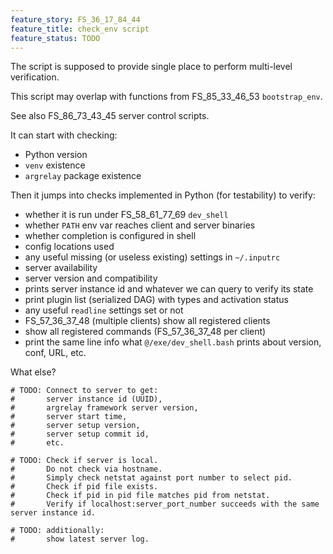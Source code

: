 ```yaml
---
feature_story: FS_36_17_84_44
feature_title: check_env script
feature_status: TODO
---
```


The script is supposed to provide single place to perform multi-level verification.

This script may overlap with functions from FS_85_33_46_53 `bootstrap_env`.

See also FS_86_73_43_45 server control scripts.

It can start with checking:
*   Python version
*   `venv` existence
*   `argrelay` package existence

Then it jumps into checks implemented in Python (for testability) to verify:
*   whether it is run under FS_58_61_77_69 `dev_shell`
*   whether `PATH` env var reaches client and server binaries
*   whether completion is configured in shell
*   config locations used
*   any useful missing (or useless existing) settings in `~/.inputrc`
*   server availability
*   server version and compatibility
*   prints server instance id and whatever we can query to verify its state
*   print plugin list (serialized DAG) with types and activation status
*   any useful `readline` settings set or not
*   FS_57_36_37_48 (multiple clients) show all registered clients
*   show all registered commands (FS_57_36_37_48 per client)
*   print the same line info what `@/exe/dev_shell.bash` prints about version, conf, URL, etc.

What else?

```
# TODO: Connect to server to get:
#       server instance id (UUID),
#       argrelay framework server version,
#       server start time,
#       server setup version,
#       server setup commit id,
#       etc.

# TODO: Check if server is local.
#       Do not check via hostname.
#       Simply check netstat against port number to select pid.
#       Check if pid file exists.
#       Check if pid in pid file matches pid from netstat.
#       Verify if localhost:server_port_number succeeds with the same server instance id.

# TODO: additionally:
#       show latest server log.
```
